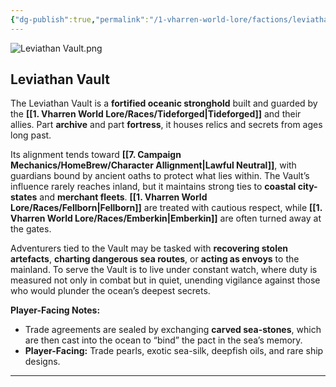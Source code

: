 ```yaml
---
{"dg-publish":true,"permalink":"/1-vharren-world-lore/factions/leviathan-vault/"}
---
```


![Leviathan Vault.png](/img/user/z.%20Assets/Leviathan%20Vault.png)

##  **Leviathan Vault**

The Leviathan Vault is a **fortified oceanic stronghold** built and guarded by the **[[1. Vharren World Lore/Races/Tideforged\|Tideforged]]** and their allies. Part **archive** and part **fortress**, it houses relics and secrets from ages long past.

Its alignment tends toward **[[7. Campaign Mechanics/HomeBrew/Character Allignment\|Lawful Neutral]]**, with guardians bound by ancient oaths to protect what lies within. The Vault’s influence rarely reaches inland, but it maintains strong ties to **coastal city-states** and **merchant fleets**. **[[1. Vharren World Lore/Races/Fellborn\|Fellborn]]** are treated with cautious respect, while **[[1. Vharren World Lore/Races/Emberkin\|Emberkin]]** are often turned away at the gates.

Adventurers tied to the Vault may be tasked with **recovering stolen artefacts**, **charting dangerous sea routes**, or **acting as envoys** to the mainland. To serve the Vault is to live under constant watch, where duty is measured not only in combat but in quiet, unending vigilance against those who would plunder the ocean’s deepest secrets.

**Player-Facing Notes:**

- Trade agreements are sealed by exchanging **carved sea-stones**, which are then cast into the ocean to “bind” the pact in the sea’s memory.
- **Player-Facing:** Trade pearls, exotic sea-silk, deepfish oils, and rare ship designs.
---